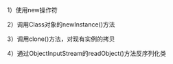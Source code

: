 1）使用new操作符

2）调用Class对象的newInstance()方法

3）调用clone()方法，对现有实例的拷贝

4）通过ObjectInputStream的readObject()方法反序列化类